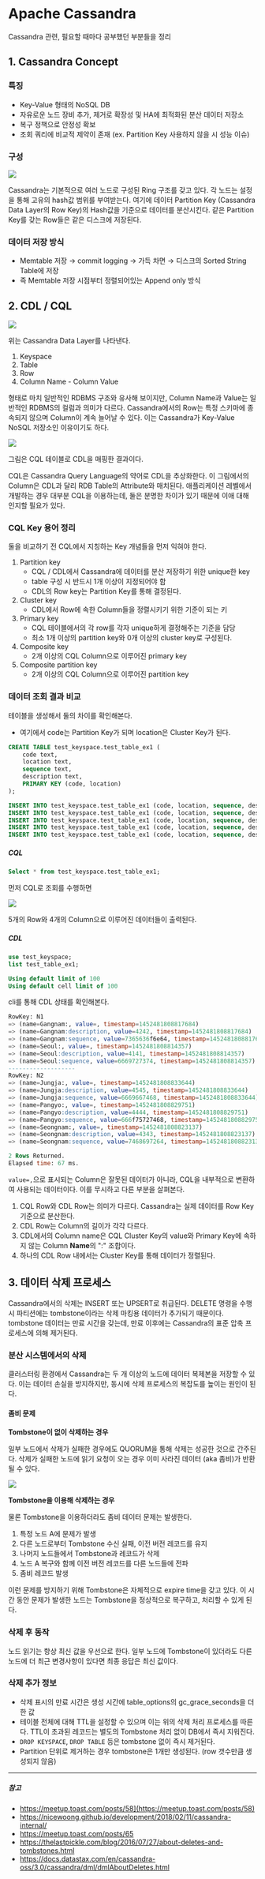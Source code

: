# Apache Cassandra

Cassandra 관련, 필요할 때마다 공부했던 부분들을 정리


## 1. Cassandra Concept
### 특징
- Key-Value 형태의 NoSQL DB
- 자유로운 노드 장비 추가, 제거로 확장성 및 HA에 최적화된 분산 데이터 저장소
- 복구 정책으로 안정성 확보
- 조회 쿼리에 비교적 제약이 존재 (ex. Partition Key 사용하지 않을 시 성능 이슈) 

### 구성
![](img/cassandra-1.png)

Cassandra는 기본적으로 여러 노드로 구성된 Ring 구조를 갖고 있다. 각 노드는 설정을 통해 고유의 hash값 범위를 부여받는다. 여기에 데이터 Partition Key (Cassandra Data Layer의 Row Key)의 Hash값을 기준으로 데이터를 분산시킨다. 같은 Partition Key를 갖는 Row들은 같은 디스크에 저장된다.

### 데이터 저장 방식
- Memtable 저장 → commit logging → 가득 차면 → 디스크의 Sorted String Table에 저장
- 즉 Memtable 저장 시점부터 정렬되어있는 Append only 방식

## 2. CDL / CQL

![](img/cassandra-2.png)
 
 위는 Cassandra Data Layer를 나타낸다.
1. Keyspace
2. Table
3. Row
4. Column Name - Column Value

형태로 마치 일반적인 RDBMS 구조와 유사해 보이지만, Column Name과 Value는 일반적인 RDBMS의 컬럼과 의미가 다르다. Cassandra에서의 Row는 특정 스키마에 종속되지 않으며 Column이 계속 늘어날 수 있다. 이는 Cassandra가 Key-Value NoSQL 저장소인 이유이기도 하다.

![](img/cassandra-3.png)

그림은 CQL 테이블로 CDL을 매핑한 결과이다.

CQL은 Cassandra Query Language의 약어로 CDL을 추상화한다. 이 그림에서의 Column은 CDL과 달리 RDB Table의 Attribute와 매치된다. 애플리케이션 레벨에서 개발하는 경우 대부분 CQL을 이용하는데, 둘은 분명한 차이가 있기 때문에 이애 대해 인지할 필요가 있다.

### CQL Key 용어 정리
둘을 비교하기 전 CQL에서 지칭하는 Key 개념들을 먼저 익혀야 한다.
1.  Partition key
    - CQL / CDL에서 Cassandra에 데이터를 분산 저장하기 위한 unique한 key
    - table 구성 시 반드시 1개 이상이 지정되어야 함
    - CDL의 Row key는 Partition Key를 통해 결정된다.
2.  Cluster key
	- CDL에서 Row에 속한 Column들을 정렬시키기 위한 기준이 되는 키
4.  Primary key
    - CQL 테이블에서의 각 row를 각자 unique하게 결정해주는 기준을 담당
    - 최소 1개 이상의 partition key와 0개 이상의 cluster key로 구성된다.
5.  Composite key
    - 2개 이상의 CQL Column으로 이루어진 primary key
6.  Composite partition key
    - 2개 이상의 CQL Column으로 이루어진 partition key


### 데이터 조회 결과 비교
테이블을 생성해서 둘의 차이를 확인해본다.
- 여기에서 code는 Partition Key가 되며 location은 Cluster Key가 된다.
```sql
CREATE TABLE test_keyspace.test_table_ex1 ( 
    code text, 
    location text, 
    sequence text, 
    description text, 
    PRIMARY KEY (code, location)
);

INSERT INTO test_keyspace.test_table_ex1 (code, location, sequence, description ) VALUES ('N1', 'Seoul', 'first', 'AA');
INSERT INTO test_keyspace.test_table_ex1 (code, location, sequence, description ) VALUES ('N1', 'Gangnam', 'second', 'BB');
INSERT INTO test_keyspace.test_table_ex1 (code, location, sequence, description ) VALUES ('N2', 'Seongnam', 'third', 'CC');
INSERT INTO test_keyspace.test_table_ex1 (code, location, sequence, description ) VALUES ('N2', 'Pangyo', 'fourth', 'DD');
INSERT INTO test_keyspace.test_table_ex1 (code, location, sequence, description ) VALUES ('N2', 'Jungja', 'fifth', 'EE');
```

##### CQL
```sql
Select * from test_keyspace.test_table_ex1;
```
먼저 CQL로 조회를 수행하면

![](img/cassandra-5.png)

5개의 Row와 4개의 Column으로 이루어진 데이터들이 출력된다.

##### CDL
```sql
use test_keyspace;
list test_table_ex1;

Using default limit of 100
Using default cell limit of 100
```
cli를 통해 CDL 상태를 확인해본다.
```sql
RowKey: N1
=> (name=Gangnam:, value=, timestamp=1452481808817684)
=> (name=Gangnam:description, value=4242, timestamp=1452481808817684)
=> (name=Gangnam:sequence, value=7365636f6e64, timestamp=1452481808817684)
=> (name=Seoul:, value=, timestamp=1452481808814357)
=> (name=Seoul:description, value=4141, timestamp=1452481808814357)
=> (name=Seoul:sequence, value=6669727374, timestamp=1452481808814357)
-------------------
RowKey: N2
=> (name=Jungja:, value=, timestamp=1452481808833644)
=> (name=Jungja:description, value=4545, timestamp=1452481808833644)
=> (name=Jungja:sequence, value=6669667468, timestamp=1452481808833644)
=> (name=Pangyo:, value=, timestamp=1452481808829751)
=> (name=Pangyo:description, value=4444, timestamp=1452481808829751)
=> (name=Pangyo:sequence, value=666f75727468, timestamp=1452481808829751)
=> (name=Seongnam:, value=, timestamp=1452481808823137)
=> (name=Seongnam:description, value=4343, timestamp=1452481808823137)
=> (name=Seongnam:sequence, value=7468697264, timestamp=1452481808823137)

2 Rows Returned.
Elapsed time: 67 ms.
```
`value=,`으로 표시되는 Column은 잘못된 데이터가 아니라, CQL을 내부적으로 변환하여 사용되는 데이터이다. 이를 무시하고 다른 부분을 살펴본다.

1. CQL Row와 CDL Row는 의미가 다르다. Cassandra는 실제 데이터를 Row Key 기준으로 분산한다.
2. CDL Row는 Column의 길이가 각각 다르다.
3. CDL에서의 Column name은 CQL Cluster Key의 value와 Primary Key에 속하지 않는 Column **Name**의 ":" 조합이다. 
4. 하나의 CDL Row 내에서는 Cluster Key를 통해 데이터가 정렬된다.


## 3. 데이터 삭제 프로세스
Cassandra에서의 삭제는 INSERT 또는 UPSERT로 취급된다. DELETE 명령을 수행 시 파티션에는 tombstone이라는 삭제 마킹용 데이터가 추가되기 때문이다. tombstone 데이터는 만료 시간을 갖는데, 만료 이후에는 Cassandra의 표준 압축 프로세스에 의해 제거된다.

### 분산 시스템에서의 삭제

클러스터링 환경에서 Cassandra는 두 개 이상의 노드에 데이터 복제본을 저장할 수 있다. 이는 데이터 손실을 방지하지만, 동시에 삭제 프로세스의 복잡도를 높이는 원인이 된다.

#### 좀비 문제

**Tombstone이 없이 삭제하는 경우**

일부 노드에서 삭제가 실패한 경우에도 QUORUM을 통해 삭제는 성공한 것으로 간주된다. 삭제가 실패한 노드에 읽기 요청이 오는 경우 이미 사라진 데이터 (aka 좀비)가 반환될 수 있다.

![](img/cassandra-4.png)

**Tombstone을 이용해 삭제하는 경우**

물론 Tombstone을 이용하더라도 좀비 데이터 문제는 발생한다.

1.  특정 노드 A에 문제가 발생
2.  다른 노드로부터 Tombstone 수신 실패, 이전 버전 레코드를 유지
3.  나머지 노드들에서 Tombstone과 레코드가 삭제
4.  노드 A 복구와 함께 이전 버전 레코드를 다른 노드들에 전파
5.  좀비 레코드 발생

이런 문제를 방지하기 위해 Tombstone은 자체적으로 expire time을 갖고 있다. 이 시간 동안 문제가 발생한 노드는 Tombstone을 정상적으로 복구하고, 처리할 수 있게 된다.

### 삭제 후 동작

노드 읽기는 항상 최신 값을 우선으로 한다. 일부 노드에 Tombstone이 있더라도 다른 노드에 더 최근 변경사항이 있다면 최종 응답은 최신 값이다.

### 삭제 추가 정보

-   삭제 표시의 만료 시간은 생성 시간에 table_options의 gc_grace_seconds을 더한 값
-   테이블 전체에 대해 TTL을 설정할 수 있으며 이는 위의 삭제 처리 프로세스를 따른다. TTL이 초과된 레코드는 별도의 Tombstone 처리 없이 DB에서 즉시 지워진다.
-   `DROP KEYSPACE`, `DROP TABLE` 등은 tombstone 없이 즉시 제거된다.
-   Partition 단위로 제거하는 경우 tombstone은 1개만 생성된다. (row 갯수만큼 생성되지 않음)

---
##### 참고
- https://meetup.toast.com/posts/58](https://meetup.toast.com/posts/58)
- https://nicewoong.github.io/development/2018/02/11/cassandra-internal/
- https://meetup.toast.com/posts/65
- https://thelastpickle.com/blog/2016/07/27/about-deletes-and-tombstones.html
- https://docs.datastax.com/en/cassandra-oss/3.0/cassandra/dml/dmlAboutDeletes.html